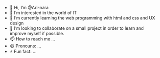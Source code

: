 - 👋 Hi, I’m @Ari-nara
- 👀 I’m interested in the world of IT 
- 🌱 I’m currently learning the web programming with html and css and UX design
- 💞️ I’m looking to collaborate on a small project in order to learn and improve myself if possible.
- 📫 How to reach me ...
- 😄 Pronouns: ...
- ⚡ Fun fact: ...

<!---
Ari-nara/Ari-nara is a ✨ special ✨ repository because its `README.md` (this file) appears on your GitHub profile.
You can click the Preview link to take a look at your changes.
--->
